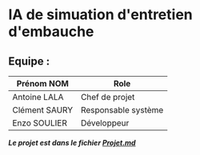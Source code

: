 # IA de simuation d'entretien d'embauche

## Equipe :
| Prénom NOM    | Role                |
|---------------|---------------------|
| Antoine LALA  | Chef de projet      |
| Clément SAURY | Responsable système |
| Enzo SOULIER  | Développeur         |

***Le projet est dans le fichier [Projet.md](Projet.md)***